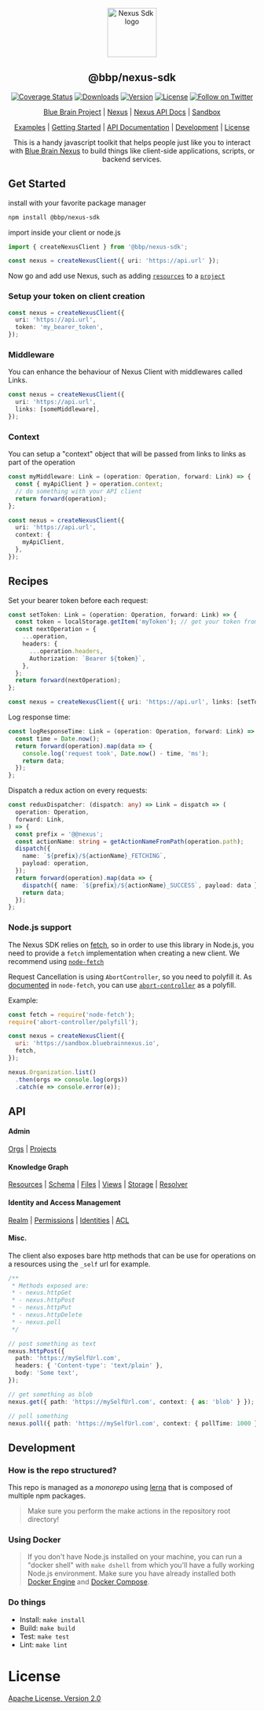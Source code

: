 <p align="center"><a href="https://github.com/BlueBrain/nexus-sdk-js" target="_blank" rel="noopener noreferrer"><img width="100" src="https://raw.githubusercontent.com/BlueBrain/nexus-webapp-commons/HEAD/nexus-js-logo.png" alt="Nexus Sdk logo"></a></p>

<h2 align="center">@bbp/nexus-sdk</h2>

<p align="center">
  <a href="https://codecov.io/gh/BlueBrain/nexus-sdk-js"><img src="https://codecov.io/gh/BlueBrain/nexus-sdk-js/branch/master/graph/badge.svg" alt="Coverage Status"></a>
  <a href="https://npmcharts.com/compare/@bbp/nexus-sdk?minimal=true"><img src="https://img.shields.io/npm/dm/@bbp/nexus-sdk.svg" alt="Downloads"></a>
  <a href="https://www.npmjs.com/package/@bbp/nexus-sdk"><img src="https://img.shields.io/npm/v/@bbp/nexus-sdk.svg" alt="Version"></a>
  <a href="https://www.npmjs.com/package/@bbp/nexus-sdk"><img src="https://img.shields.io/npm/l/@bbp/nexus-sdk.svg" alt="License"></a>
 <a href="https://twitter.com/intent/follow?screen_name=bluebrainnexus"><img alt="Follow on Twitter" src="https://img.shields.io/twitter/follow/bluebrainnexus.svg?style=social&label=Follow"></a>
</p>

<p align="center">
  <a href="https://www.epfl.ch/research/domains/bluebrain/">Blue Brain Project</a> |
  <a href="https://bluebrainnexus.io">Nexus</a> |
  <a href="https://bluebrainnexus.io/docs/">Nexus API Docs</a> |
  <a href="https://sandbox.bluebrainnexus.io">Sandbox</a>
</a>

<p align="center">
  <a href="https://codesandbox.io/search?refinementList%5Btags%5D%5B0%5D=bluebrainnexus&page=1&configure%5BhitsPerPage%5D=12">Examples</a> |
  <a href="#Get-Started">Getting Started</a> |
  <a href="#API">API Documentation</a> |
  <a href="#Development">Development</a> |
  <a href="#License">License</a>
</p>

<p align="center">This is a handy javascript toolkit that helps people just like you to interact with <a href="https://bluebrainnexus.io">Blue Brain Nexus</a> to build things like client-side applications, scripts, or backend services.
</p>

## Get Started

install with your favorite package manager

```sh
npm install @bbp/nexus-sdk
```

import inside your client or node.js

```typescript
import { createNexusClient } from '@bbp/nexus-sdk';

const nexus = createNexusClient({ uri: 'https://api.url' });
```

Now go and add use Nexus, such as adding [`resources`](./src/Resource#readme) to a [`project`](./src/Project#readme)

### Setup your token on client creation

```typescript
const nexus = createNexusClient({
  uri: 'https://api.url',
  token: 'my_bearer_token',
});
```

### Middleware

You can enhance the behaviour of Nexus Client with middlewares called Links.

```typescript
const nexus = createNexusClient({
  uri: 'https://api.url',
  links: [someMiddleware],
});
```

### Context

You can setup a "context" object that will be passed from links to links as part of the operation

```typescript
const myMiddleware: Link = (operation: Operation, forward: Link) => {
  const { myApiClient } = operation.context;
  // do something with your API client
  return forward(operation);
};

const nexus = createNexusClient({
  uri: 'https://api.url',
  context: {
    myApiClient,
  },
});
```

## Recipes

Set your bearer token before each request:

```typescript
const setToken: Link = (operation: Operation, forward: Link) => {
  const token = localStorage.getItem('myToken'); // get your token from somewhere
  const nextOperation = {
    ...operation,
    headers: {
      ...operation.headers,
      Authorization: `Bearer ${token}`,
    },
  };
  return forward(nextOperation);
};

const nexus = createNexusClient({ uri: 'https://api.url', links: [setToken] });
```

Log response time:

```typescript
const logResponseTime: Link = (operation: Operation, forward: Link) => {
  const time = Date.now();
  return forward(operation).map(data => {
    console.log('request took', Date.now() - time, 'ms');
    return data;
  });
};
```

Dispatch a redux action on every requests:

```typescript
const reduxDispatcher: (dispatch: any) => Link = dispatch => (
  operation: Operation,
  forward: Link,
) => {
  const prefix = '@@nexus';
  const actionName: string = getActionNameFromPath(operation.path);
  dispatch({
    name: `${prefix}/${actionName}_FETCHING`,
    payload: operation,
  });
  return forward(operation).map(data => {
    dispatch({ name: `${prefix}/${actionName}_SUCCESS`, payload: data });
    return data;
  });
};
```

### Node.js support

The Nexus SDK relies on [fetch](https://developer.mozilla.org/en-US/docs/Web/API/Fetch_API), so in order to use this library in Node.js, you need to provide a `fetch` implementation when creating a new client. We recommend using [`node-fetch`](https://www.npmjs.com/package/node-fetch)

Request Cancellation is using `AbortController`, so you need to polyfill it. As [documented](https://www.npmjs.com/package/node-fetch#request-cancellation-with-abortsignal) in `node-fetch`, you can use [`abort-controller`](https://www.npmjs.com/package/abort-controller) as a polyfill.

Example:

```javascript
const fetch = require('node-fetch');
require('abort-controller/polyfill');

const nexus = createNexusClient({
  uri: 'https://sandbox.bluebrainnexus.io',
  fetch,
});

nexus.Organization.list()
  .then(orgs => console.log(orgs))
  .catch(e => console.error(e));
```

## API

#### Admin

[Orgs](./src/Organization#readme) | [Projects](./src/Project#readme)

#### Knowledge Graph

[Resources](./src/Resource#readme) | [Schema](./src/Schema#readme) | [Files](./src/File#readme) | [Views](./src/View#readme) | [Storage](./src/Storage#readme) | [Resolver](./src/Resolver#readme)

#### Identity and Access Management

[Realm](./src/Realm#readme) | [Permissions](./src/Permissions#readme) | [Identities](./src/Identity#readme) | [ACL](./src/ACL#readme)

#### Misc.

The client also exposes bare http methods that can be use for operations on a resources using the `_self` url for example.

```typescript
/**
 * Methods exposed are:
 * - nexus.httpGet
 * - nexus.httpPost
 * - nexus.httpPut
 * - nexus.httpDelete
 * - nexus.poll
 */

// post something as text
nexus.httpPost({
  path: 'https://mySelfUrl.com',
  headers: { 'Content-type': 'text/plain' },
  body: 'Some text',
});

// get something as blob
nexus.get({ path: 'https://mySelfUrl.com', context: { as: 'blob' } });

// poll something
nexus.poll({ path: 'https://mySelfUrl.com', context: { pollTime: 1000 } });
```

## Development

### How is the repo structured?

This repo is managed as a _monorepo_ using [lerna](https://github.com/lerna/lerna) that is composed of multiple npm packages.

> Make sure you perform the make actions in the repository root directory!

### Using Docker

> If you don't have Node.js installed on your machine, you can run a "docker shell" with `make dshell` from which you'll have a fully working Node.js environment.
> Make sure you have already installed both [Docker Engine](https://docs.docker.com/install/) and [Docker Compose](https://docs.docker.com/compose/install/).

### Do things

- Install: `make install`
- Build: `make build`
- Test: `make test`
- Lint: `make lint`

# License

[Apache License, Version 2.0](https://www.apache.org/licenses/LICENSE-2.0)
